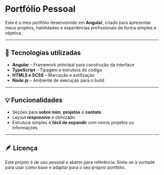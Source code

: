 # Portfólio Pessoal

Este é o meu portfólio desenvolvido em **Angular**, criado para apresentar meus projetos, habilidades e experiências profissionais de forma simples e objetiva.  

---

## 🚀 Tecnologias utilizadas

- **Angular** – Framework principal para construção da interface  
- **TypeScript** – Tipagem e estrutura do código  
- **HTML5 e SCSS** – Marcação e estilização  
- **Node.js** – Ambiente de execução para o build
  
---

## 💡 Funcionalidades

- Seções para **sobre mim**, **projetos** e **contato**  
- Layout **responsivo** e otimizado  
- Estrutura simples e **fácil de expandir** com novos projetos ou informações  

---

## 🪶 Licença

Este projeto é de uso pessoal e aberto para referência.
Sinta-se à vontade para usar como base e adaptar para o seu próprio portfólio.
